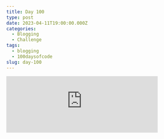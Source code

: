 ```yaml
---
title: Day 100
type: post
date: 2023-04-11T19:00:00.000Z
categories:
  - Blogging
  - Challenge
tags:
  - blogging
  - 100daysofcode
slug: day-100
---
```


<iframe src="https://mastodontech.de/@larnius/110181260662165733/embed" class="mastodon-embed" style="max-width: 100%; border: 0" width="400" allowfullscreen="allowfullscreen"></iframe><script src="https://mastodontech.de/embed.js" async="async"></script>
